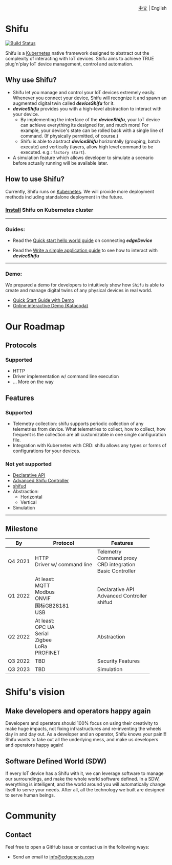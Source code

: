 <div align="right">

[中文](README-zh.md) | English
</div>

# Shifu

[![Build Status](https://dev.azure.com/Edgenesis/shifu/_apis/build/status/Edgenesis.shifu?branchName=main)](https://dev.azure.com/Edgenesis/shifu/_build/latest?definitionId=1&branchName=main)

Shifu is a [Kubernetes](https://k8s.io) native framework designed to abstract out the complexity of interacting with IoT devices. Shifu aims to achieve TRUE plug'n'play IoT device management, control and automation.

## Why use Shifu?

- Shifu let you manage and control your IoT devices extremely easily. Whenever you connect your device, Shifu will recognize it and spawn an augmented digital twin called ***deviceShifu*** for it. 
- ***deviceShifu*** provides you with a high-level abstraction to interact with your device. 
  - By implementing the interface of the ***deviceShifu***, your IoT device can achieve everything its designed for, and much more! For example, your device's state can be rolled back with a single line of command. (If physically permitted, of course.) 
  - Shifu is able to abstract ***deviceShifu*** horizontally (grouping, batch execute) and vertically (layers, allow high level command to be executed. e.g.: `factory start`). 
- A simulation feature which allows developer to simulate a scenario before actually running will be available later.

## How to use Shifu?

Currently, Shifu runs on [Kubernetes](https://k8s.io). We will provide more deployment methods including standalone deployment in the future.

### [Install](docs/guide/install.md) Shifu on Kubernetes cluster

---

### Guides:
- Read the [Quick start hello world guide](docs/guide/quick-start-hello-world.md) on connecting ***edgeDevice***

- Read the [Write a simple application guide](docs/guide/guide-on-writing-an-application-for-deviceShifu.md) to see how to interact with ***deviceShifu***

---

### Demo:
We prepared a demo for developers to intuitively show how `Shifu` is able to create and manage digital twins of any physical devices in real world.
- [Quick Start Guide with Demo](docs/guide/quick-start-demo.md)
- [Online interactive Demo (Katacoda)](https://www.katacoda.com/xqin/scenarios/shifu-demo)

# Our Roadmap
## Protocols
### Supported
- HTTP
- Driver implementation w/ command line execution
- ... More on the way
## Features
### Supported
- Telemetry collection: shifu supports periodic collection of any telemetries from device. What telemetries to collect, how to collect, how frequent is the collection are all customizable in one single configuration file.
- Integration with Kubernetes with CRD: shifu allows any types or forms of configurations for your devices.
### Not yet supported
- [Declarative API](https://kubernetes.io/docs/concepts/extend-kubernetes/api-extension/custom-resources/#declarative-apis)
- [Advanced Shifu Controller](docs/design/design-shifuController.md)
- [shifud](docs/design/design-shifud.md)
- Abstraction:
  - Horizontal
  - Vertical
- Simulation

---

## Milestone

| By      | Protocol                                     | Features                                                 |
|---------|----------------------------------------------|----------------------------------------------------------|
| Q4 2021 | HTTP<br>Driver w/ command line                  | Telemetry<br>Command proxy<br>CRD integration<br>Basic Controller |
| Q1 2022 | At least:<br>MQTT<br>Modbus<br>ONVIF<br>国标GB28181<br>USB  | Declarative API<br>Advanced Controller<br>shifud               |
| Q2 2022 | At least:<br>OPC UA<br>Serial<br>Zigbee<br>LoRa<br>PROFINET | Abstraction                                              |
| Q3 2022 | TBD                                          | Security Features                                        |
| Q3 2023 | TBD                                          | Simulation                                               |

# Shifu's vision

## Make developers and operators happy again

Developers and operators should 100% focus on using their creativity to make huge impacts, not fixing infrastructures and re-inventing the wheels day in and day out. As a developer and an operator, Shifu knows your pain!!! Shifu wants to take out all the underlying mess, and make us developers and operators happy again!

## Software Defined World (SDW)

If every IoT device has a Shifu with it, we can leverage software to manage our surroundings, and make the whole world software defined. In a SDW, everything is intelligent, and the world around you will automatically change itself to serve your needs. After all, all the technology we built are designed to serve human beings. 

# Community 

## Contact

Feel free to open a GitHub issue or contact us in the following ways:
- Send an email to info@edgenesis.com

